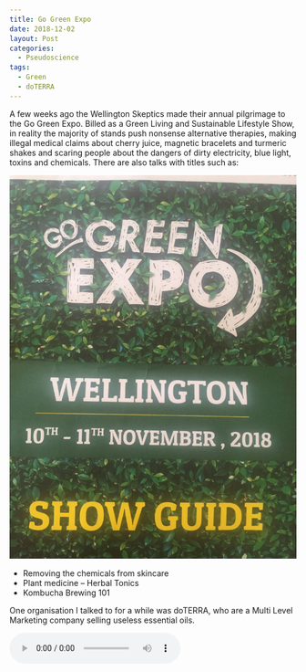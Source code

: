 ```yaml
---
title: Go Green Expo
date: 2018-12-02
layout: Post
categories:
  - Pseudoscience
tags:
  - Green
  - doTERRA
---
```


A few weeks ago the Wellington Skeptics made their annual pilgrimage to the Go Green Expo. Billed as a Green Living and Sustainable Lifestyle Show, in reality the majority of stands push nonsense alternative therapies, making illegal medical claims about cherry juice, magnetic bracelets and turmeric shakes and scaring people about the dangers of dirty electricity, blue light, toxins and chemicals. There are also talks with titles such as:

<!-- more -->

![Go Green](./images/IMG_3801.jpg)

* Removing the chemicals from skincare
* Plant medicine – Herbal Tonics
* Kombucha Brewing 101

One organisation I talked to for a while was doTERRA, who are a Multi Level Marketing company selling useless essential oils.

<audio controls src="/media/audio/skepticism/doTERRA.mp3" />

All sorts of medical claims were made, and later on we talked about how they are restricted from making claims publicly but one to one it's okay.

I choked when they told me the prices, which start at around $400, and go up to $1500 for an "Oil Sharing kit", which has around 320ml of oil. That works out at over $4,000 per litre! Of course, being a Multi Level Marketing scheme you can save money by selling to others, and maybe even make some money - although this is very unlikely to happen for the average person.

![doTERRA](./images/IMG_3800.jpg)

There was also a stand promoting EarthWaves, a company that will come into your house, for a fee, and advise you about the dirty electricity, WiFi and other EMF that is polluting your house. Needless to say none of this is science based - although they have meters they plug into your wall sockets that show a number, and a hand-held device to make things look sciencey and scary. Once you've been diagnosed with problems, the company will sell you devices that you can plug into your wall sockets at home that will protect you from the non-existent danger you've just been told is in your house.

![doTERRA](./images/IMG_3796.jpg)

![doTERRA](./images/IMG_3794.jpg)

The Skeptics met in the pub on Thursday and, over a few beers, we went through the leaflets, flyers, etc we had collected. It took very little effort between us to send off 10 complaints to the Advertising Standards Authority about companies making daft claims.

